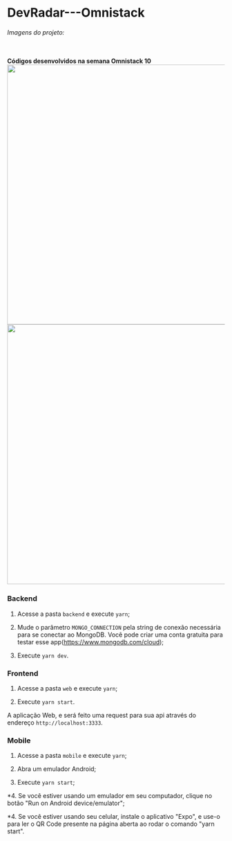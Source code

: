 # DevRadar---Omnistack
<h6>Imagens do projeto:</h6>
<br>
<strong>Códigos desenvolvidos na semana Omnistack 10</strong>
<img width="1200" height="600" src="https://user-images.githubusercontent.com/25807856/72804785-0cdb0b00-3c30-11ea-8fd0-14038a8e24b3.png">
<img width="1200" height="600" src="https://user-images.githubusercontent.com/25807856/72804760-f1700000-3c2f-11ea-8d81-281a2289b133.jpeg">

### Backend
1. Acesse a pasta `backend` e execute `yarn`;

2. Mude o parâmetro `MONGO_CONNECTION` pela string de conexão necessária para se conectar ao MongoDB. Você pode criar uma conta gratuita para testar esse app(https://www.mongodb.com/cloud);

3. Execute `yarn dev`.

### Frontend
1. Acesse a pasta `web` e execute `yarn`;

2. Execute `yarn start`.

A aplicação Web, e será feito uma request para sua api através do endereço `http://localhost:3333`.

### Mobile
1. Acesse a pasta `mobile` e execute `yarn`;

2. Abra um emulador Android;

3. Execute `yarn start`;

*4. Se você estiver usando um emulador em seu computador, clique no botão "Run on Android device/emulator";

*4. Se você estiver usando seu celular, instale o aplicativo "Expo", e use-o para ler o QR Code presente na página aberta ao rodar o comando "yarn start".
